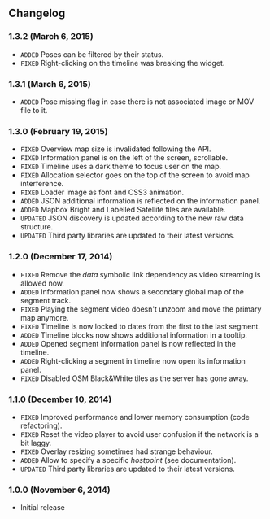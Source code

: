 
## Changelog


### 1.3.2 (March 6, 2015)

- `ADDED` Poses can be filtered by their status.
- `FIXED` Right-clicking on the timeline was breaking the widget.


### 1.3.1 (March 6, 2015)

- `ADDED` Pose missing flag in case there is not associated image or MOV file to it.


### 1.3.0 (February 19, 2015)

- `FIXED` Overview map size is invalidated following the API.
- `FIXED` Information panel is on the left of the screen, scrollable.
- `FIXED` Timeline uses a dark theme to focus user on the map.
- `FIXED` Allocation selector goes on the top of the screen to avoid map interference.
- `FIXED` Loader image as font and CSS3 animation.
- `ADDED` JSON additional information is reflected on the information panel.
- `ADDED` Mapbox Bright and Labelled Satellite tiles are available.
- `UPDATED` JSON discovery is updated according to the new raw data structure.
- `UPDATED` Third party libraries are updated to their latest versions.


### 1.2.0 (December 17, 2014)

- `FIXED` Remove the _data_ symbolic link dependency as video streaming is allowed now.
- `ADDED` Information panel now shows a secondary global map of the segment track.
- `FIXED` Playing the segment video doesn't unzoom and move the primary map anymore.
- `FIXED` Timeline is now locked to dates from the first to the last segment.
- `ADDED` Timeline blocks now shows additional information in a tooltip.
- `ADDED` Opened segment information panel is now reflected in the timeline.
- `ADDED` Right-clicking a segment in timeline now open its information panel.
- `FIXED` Disabled OSM Black&White tiles as the server has gone away.


### 1.1.0 (December 10, 2014)

- `FIXED` Improved performance and lower memory consumption (code refactoring).
- `FIXED` Reset the video player to avoid user confusion if the network is a bit laggy.
- `FIXED` Overlay resizing sometimes had strange behaviour.
- `ADDED` Allow to specify a specific _hostpoint_ (see documentation).
- `UPDATED` Third party libraries are updated to their latest versions.


### 1.0.0 (November 6, 2014)

- Initial release
